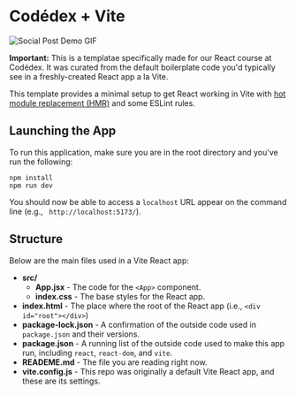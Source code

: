 # Codédex + Vite

![Social Post Demo GIF](/images/social-post-react.gif)

**Important:** This is a templatae specifically made for our React course at Codédex. It was curated from the default boilerplate code you'd typically see in a freshly-created React app a la Vite.

This template provides a minimal setup to get React working in Vite with [hot module replacement (HMR)](https://vitejs.dev/guide/features.html#hot-module-replacement) and some ESLint rules.

## Launching the App

To run this application, make sure you are in the root directory and you've run the following:

```terminal
npm install
npm run dev
```

You should now be able to access a `localhost` URL appear on the command line (e.g., ` http://localhost:5173/`).

## Structure

Below are the main files used in a Vite React app:

- **src/**
  - **App.jsx** - The code for the `<App>` component.
  - **index.css** - The base styles for the React app.
- **index.html** - The place where the root of the React app (i.e., `<div id="root"></div>`)
- **package-lock.json** - A confirmation of the outside code used in `package.json` and their versions.
- **package.json** - A running list of the outside code used to make this app run, including `react`, `react-dom`, and `vite`.
- **READEME.md** - The file you are reading right now.
- **vite.config.js** - This repo was originally a default Vite React app, and these are its settings.

